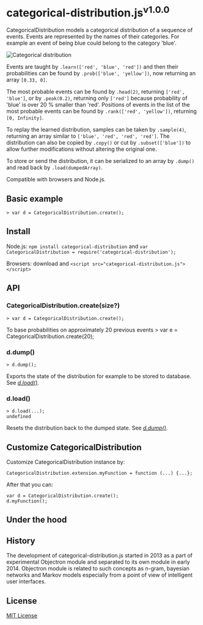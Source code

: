 # categorical-distribution.js<sup>v1.0.0</sup>

CategoricalDistribution models a categorical distribution of a sequence of events. Events are represented by the names of their categories. For example an event of being blue could belong to the category 'blue'.

![Categorical distribution](../master/doc/categorical-distribution-logo-220.png?raw=true)

Events are taught by `.learn(['red', 'blue', 'red'])` and then their probabilities can be found by `.prob(['blue', 'yellow'])`, now returning an array `[0.33, 0]`.

The most probable events can be found by `.head(2)`, returning `['red', 'blue']`, or by `.peak(0.2)`, returning only `['red']` because probability of 'blue' is over 20 % smaller than 'red'. Positions of events in the list of the most probable events can be found by `.rank(['red', 'yellow'])`, returning `[0, Infinity]`.

To replay the learned distribution, samples can be taken by `.sample(4)`, returning an array similar to `['blue', 'red', 'red', 'red']`. The distribution can also be copied by `.copy()` or cut by `.subset(['blue'])` to allow further modifications without altering the original one.

To store or send the distribution, it can be serialized to an array by `.dump()` and read back by `.load(dumpedArray)`.

Compatible with browsers and Node.js.


## Basic example

    > var d = CategoricalDistribution.create();

## Install

Node.js: `npm install categorical-distribution` and `var CategoricalDistribution = require('categorical-distribution');`

Browsers: download and `<script src="categorical-distribution.js"></script>`

## API

### CategoricalDistribution.create(size?)

    > var d = CategoricalDistribution.create();

To base probabilities on approximately 20 previous events
    > var e = CategoricalDistribution.create(20);

### d.dump()

    > d.dump();

Exports the state of the distribution for example to be stored to database. See [_d.load()_](#dload).

### d.load()

    > d.load(...);
    undefined

Resets the distribution back to the dumped state. See [_d.dump()_](#ddump).


## Customize CategoricalDistribution

Customize CategoricalDistribution instance by:

    CategoricalDistribution.extension.myFunction = function (...) {...};

After that you can:

    var d = CategoricalDistribution.create();
    d.myFunction();

## Under the hood



## History

The development of categorical-distribution.js started in 2013 as a part of experimental Objectron module and separated to its own module in early 2014. Objectron module is related to such concepts as n-gram, bayesian networks and Markov models especially from a point of view of intelligent user interfaces.

## License

[MIT License](../blob/master/LICENSE)
